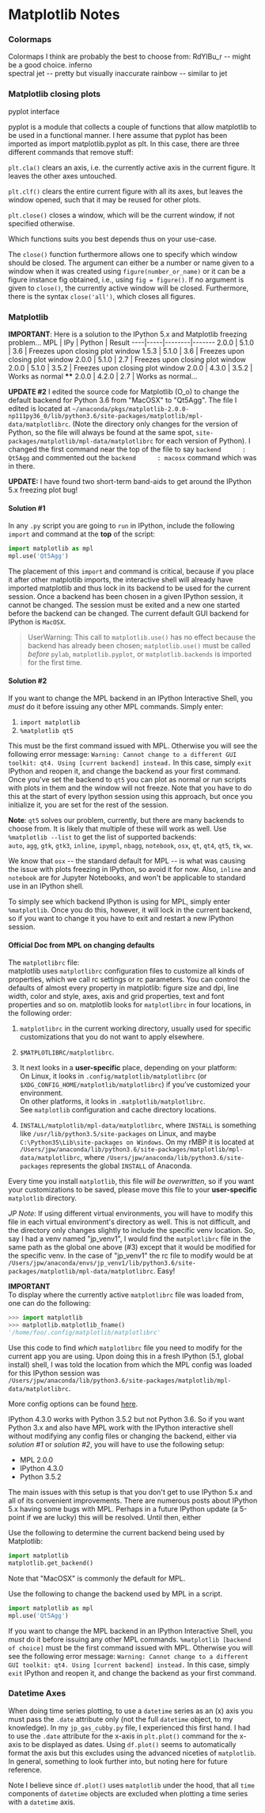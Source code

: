 # Matplotlib Notes
### Colormaps
Colormaps I think are probably the best to choose from:
RdYlBu_r   -- might be a good choice.
inferno   
spectral
jet       -- pretty but visually inaccurate
rainbow   -- similar to jet






### Matplotlib closing plots
pyplot interface

pyplot is a module that collects a couple of functions that allow matplotlib to be used in a functional manner. I here assume that pyplot has been imported as import matplotlib.pyplot as plt. In this case, there are three different commands that remove stuff:

`plt.cla()` clears an axis, i.e. the currently active axis in the current figure. It leaves the other axes untouched.

`plt.clf()` clears the entire current figure with all its axes, but leaves the window opened, such that it may be reused for other plots.

`plt.close()` closes a window, which will be the current window, if not specified otherwise.

Which functions suits you best depends thus on your use-case.

The `close()` function furthermore allows one to specify which window should be closed. The argument can either be a number or name given to a window when it was created using `figure(number_or_name)` or it can be a figure instance fig obtained, i.e., using `fig = figure()`. If no argument is given to `close()`, the currently active window will be closed. Furthermore, there is the syntax `close('all')`, which closes all figures.





### Matplotlib
**IMPORTANT**: Here is a solution to the IPython 5.x and Matplotlib freezing problem…
MPL	| IPy |	Python | Result
----|-----|--------|-------
2.0.0 | 5.1.0 | 3.6	| Freezes upon closing plot window
1.5.3 | 5.1.0 | 3.6 | Freezes upon closing plot window
2.0.0 | 5.1.0 | 2.7 | Freezes upon closing plot window
2.0.0 | 5.1.0 | 3.5.2 | Freezes upon closing plot window
2.0.0 | 4.3.0 | 3.5.2 | Works as normal **\*\***
2.0.0 | 4.2.0 | 2.7 | Works as normal…

**UPDATE #2**
I edited the source code for Matplotlib (O_o) to change the default backend for Python 3.6 from "MacOSX" to "Qt5Agg".  The file I edited is located at `~/anaconda/pkgs/matplotlib-2.0.0-np111py36_0/lib/python3.6/site-packages/matplotlib/mpl-data/matplotlibrc`.  (Note the directory only changes for the version of Python, so the file will always be found at the same spot, `site-packages/matplotlib/mpl-data/matplotlibrc` for each version of Python).  I changed the first command near the top of the file to say `backend      : Qt5Agg` and commented out the `backend      : macosx` command which was in there.

**UPDATE:**
I have found two short-term band-aids to get around the IPython 5.x freezing plot bug!  
#### Solution \#1  
In any `.py` script you are going to `run` in IPython, include the following `import` and command at the **top** of the script:  

```python
import matplotlib as mpl
mpl.use('Qt5Agg')
```

The placement of this `import` and command is critical, because if you place it after other matplotlib imports, the interactive shell will already have imported matplotlib and thus lock in its backend to be used for the current session.  Once a backend has been chosen in a given IPython session, it cannot be changed.  The session must be exited and a new one started before the backend can be changed.  The current default GUI backend for IPython is `MacOSX`.
> UserWarning:  This call to `matplotlib.use()` has no effect because the backend has already been chosen; `matplotlib.use()` must be called *before* `pylab`, `matplotlib.pyplot`,
or `matplotlib.backends` is imported for the first time.  

#### Solution \#2  
If you want to change the MPL backend in an IPython Interactive Shell, you *must* do it before issuing any other MPL commands.  Simply enter:
1. `import matplotlib`  
2. `%matplotlib qt5`  

This must be the first command issued with MPL.  Otherwise you will see the following error message: `Warning: Cannot change to a different GUI toolkit: qt4. Using [current backend] instead.`  In this case, simply `exit` IPython and reopen it, and change the backend as your first command.  Once you've set the backend to `qt5` you can plot as normal or run scripts with plots in them and the window will not freeze.  Note that you have to do this at the start of every Ipython session using this approach, but once you initialize it, you are set for the rest of the session.  

**Note**: `qt5` solves our problem, currently, but there are many backends to choose from. It is likely that multiple of these will work as well.  Use `%matplotlib --list` to get the list of supported backends:  
`auto`, `agg`, `gtk`, `gtk3`, `inline`, `ipympl`, `nbagg`, `notebook`, `osx`, `qt`, `qt4`, `qt5`, `tk`, `wx`.  

We know that `osx` -- the standard default for MPL -- is what was causing the issue with plots freezing in IPython, so avoid it for now.  Also, `inline` and `notebook` are for Jupyter Notebooks, and won't be applicable to standard use in an IPython shell.

To simply see which backend IPython is using for MPL, simply enter `%matplotlib`.  Once you do this, however, it will lock in the current backend, so if you want to change it you have to exit and restart a new IPython session.  

#### Official Doc from MPL on changing defaults
The `matplotlibrc` file:  
matplotlib uses `matplotlibrc` configuration files to customize all kinds of properties, which we call rc settings or rc parameters. You can control the defaults of almost every property in matplotlib: figure size and dpi, line width, color and style, axes, axis and grid properties, text and font properties and so on. matplotlib looks for `matplotlibrc` in four locations, in the following order:

1. `matplotlibrc` in the current working directory, usually used for specific customizations that you do not want to apply elsewhere.

2. `$MATPLOTLIBRC/matplotlibrc`.

3. It next looks in a **user-specific** place, depending on your platform:  
On Linux, it looks in `.config/matplotlib/matplotlibrc` (or `$XDG_CONFIG_HOME/matplotlib/matplotlibrc`) if you’ve customized your environment.  
On other platforms, it looks in `.matplotlib/matplotlibrc`.  
See `matplotlib` configuration and cache directory locations.

4. `INSTALL/matplotlib/mpl-data/matplotlibrc`, where `INSTALL` is something like `/usr/lib/python3.5/site-packages` on Linux, and maybe `C:\Python35\Lib\site-packages on Windows`. On my rMBP it is located at `/Users/jpw/anaconda/lib/python3.6/site-packages/matplotlib/mpl-data/matplotlibrc`, where `/Users/jpw/anaconda/lib/python3.6/site-packages` represents the global `INSTALL` of Anaconda.  

Every time you install `matplotlib`, this file *will be overwritten*, so if you want your customizations to be saved, please move this file to your **user-specific** `matplotlib` directory.  

*JP Note*: If using different virtual environments, you will have to modify this file in each virtual environment's directory as well.  This is not difficult, and the directory only changes slightly to include the specific venv location.  So, say I had a venv named "jp_venv1", I would find the `matplotlibrc` file in the same path as the global one above (\#3) except that it would be modified for the specific venv.  In the case of "jp_venv1" the rc file to modify would be at `/Users/jpw/anaconda/envs/jp_venv1/lib/python3.6/site-packages/matplotlib/mpl-data/matplotlibrc`.  Easy!  

**IMPORTANT**  
To display where the currently active `matplotlibrc` file was loaded from, one can do the following:

```python
>>> import matplotlib
>>> matplotlib.matplotlib_fname()
'/home/foo/.config/matplotlib/matplotlibrc'
```
Use this code to find *which* `matplotlibrc` file you need to modify for the current app you are using.  Upon doing this in a fresh IPython (5.1, global install) shell, I was told the location from which the MPL config was loaded for this IPython session was  
 `/Users/jpw/anaconda/lib/python3.6/site-packages/matplotlib/mpl-data/matplotlibrc`.

More config options can be found [here](http://matplotlib.org/users/customizing.html).

IPython 4.3.0 works with Python 3.5.2 but not Python 3.6.  So if you want Python 3.x and also have MPL work with the IPython interactive shell without modifying any config files or changing the backend, either via *solution \#1* or *solution \#2*, you will have to use the following setup:  
+  MPL 2.0.0  
+  IPython 4.3.0
+  Python 3.5.2  

The main issues with this setup is that you don't get to use IPython 5.x and all of its convenient improvements.  There are numerous posts about IPython 5.x having some bugs with MPL.  Perhaps in a future IPython update (a 5-point if we are lucky) this will be resolved.  Until then, either




Use the following to determine the current backend being used by Matplotlib:
```python
import matplotlib
matplotlib.get_backend()
```
Note that "MacOSX" is commonly the default for MPL.

Use the following to change the backend used by MPL in a script.
```python
import matplotlib as mpl
mpl.use('Qt5Agg')
```

If you want to change the MPL backend in an IPython Interactive Shell, you *must* do it before issuing any other MPL commands.
`%matplotlib [backend of choice]` must be the first command issued with MPL.  Otherwise you will see the following error message: `Warning: Cannot change to a different GUI toolkit: qt4. Using [current backend] instead.`  In this case, simply `exit` IPython and reopen it, and change the backend as your first command.



### Datetime Axes
When doing time series plotting, to use a `datetime` series as an (x) axis you must pass the `.date` attribute only (not the full `datetime` object, to my knowledge).  In my `jp_gas_cubby.py` file, I experienced this first hand.  I had to use the `.date` attribute for the x-axis in `plt.plot()` command for the x-axis to be displayed as dates.  Using `df.plot()` seems to automatically format the axis but this excludes using the advanced niceties of `matplotlib`.  In general, something to look further into, but noting here for future reference.  

Note I believe since `df.plot()` uses `matplotlib` under the hood, that all `time` components of `datetime` objects are excluded when plotting a time series with a `datetime` axis.
